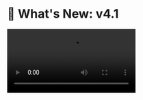 # 📣 What's New: v4.1

<video src="https://www.youtube.com/watch?v=0mwzd5Gr2eU"/>

## 🎉 New Features
- **Multi-Language Support**: Now WGDashboard support the following languages on its user interface, big thanks to our user's contribution!
  - **Chinese Traditional**
  - **Chinese Simplified**
  - **Czech** (@jursed)
  - **Dutch** (@DaanSelen)
  - **English**
  - **German** (@orangeferdi)
  - **Italian** (@3vis97)
  - **Russian** (Pixnet)
  - **Ukrainian** (@shuricksumy)

> If you would like to contribute, please follow the instructions on [Localization of WGDashboard](https://github.com/donaldzou/WGDashboard/issues/397). Thanks in advance!

- **Backup & Restore WireGuard Configurations**: Now you can back up your configurations, restore it after a change made to the configuration. **You can also restore it even after deletion.**
- **Delete & Rename WireGuard Configuration:** Now you can delete and rename configuration within WGDashboard
- **Toggle WireGuard Configuration After Startup:** Now you can set WireGuard configurations to be turned on after starting WGDashboard in **Settings**
- **Delete & Download Peers in bulk**
- **Frontend Display of Peer's Configuration File**
- **Added Support on AlmaLinux and Pi OS**
- **Added OpenStreetMap on Ping and Traceroute Tool**

## 🛠️ Some Adjustments
- **Updated Docker configuration**
- **Updates on API endpoints**
- UI Adjustments
- Added version number in navbar
- Added WGDashboard host and port settings
- Added peer delete confirmation
- Added domain support in DNS field for peers

## 🧐 Bugs Fixed
- Mobile UI issues in #353
- Removed WireGuard configuration error alert from Gunicorn start in #328
- Sometimes restrict peer might not be success in #357
- Weird SQLite error causing WGDashboard to crash in #366

## 🗂️ User Guides
Will continue to finish the [](User-Guides.md) sections

## 🥘 Experimental Features
- **Cross-Server Access**: Now you can access other servers that installed `v4` of WGDashboard through API key.
- **Desktop App**: Thanks to **Cross-Server Access**, you can now download an ElectronJS based desktop app of WGDashboard, and use that to access WGDashboard on different servers.
> For more information, please visit [](🥘-Experimental-Features.md)